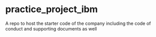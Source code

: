 # practice_project_ibm
A repo to host the starter code of the company including the code of conduct and supporting documents as well
